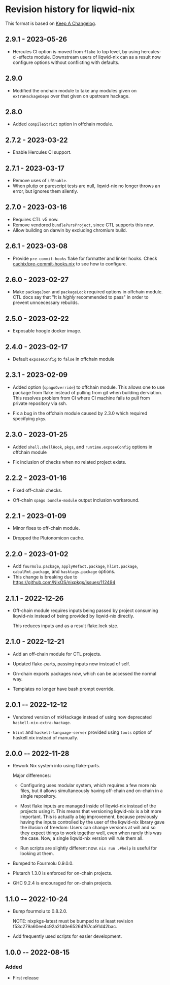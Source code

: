 # Revision history for liqwid-nix

This format is based on [Keep A Changelog](https://keepachangelog.com/en/1.0.0).

## 2.9.1 - 2023-05-26

- Hercules CI option is moved from `flake` to top level, by using hercules-ci-effects module.
  Downstream users of liqwid-nix can as a result now configure options without conflicting with defaults.

## 2.9.0

- Modified the onchain module to take any modules given 
  on `extraHackageDeps` over that given on upstream hackage.

## 2.8.0

- Added `compileStrict` option in offchain module.

## 2.7.2 - 2023-03-22

- Enable Hercules CI support.

## 2.7.1 - 2023-03-17

- Remove uses of `ifEnable`.
- When plutip or purescript tests are null, liqwid-nix no longer throws an error,
  but ignores them silently.

## 2.7.0 - 2023-03-16

- Requires CTL v5 now.
- Remove vendored `bundlePursProject`, since CTL supports this now.
- Allow building on darwin by excluding chromium build.

## 2.6.1 - 2023-03-08

- Provide `pre-commit-hooks` flake for formatter and linker hooks. 
  Check [cachix/pre-commit-hooks.nix](https://github.com/cachix/pre-commit-hooks.nix) 
  to see how to configure.

## 2.6.0 - 2023-02-27

- Make `packageJson` and `packageLock` required options in offchain module. CTL docs say that "It is *highly* recommended to pass" in order to prevent unncecessary rebuilds.

## 2.5.0 - 2023-02-22

- Exposable hoogle docker image.

## 2.4.0 - 2023-02-17

- Default `exposeConfig` to `false` in offchain module

## 2.3.1 - 2023-02-09

- Added option (`spagoOverride`) to offchain module. This allows one to use package from flake instead of pulling from git when building derviation. This resolves problem from CI where CI machine fails to pull from private repository via ssh.

- Fix a bug in the offchain module caused by 2.3.0 which required specifying `pkgs`.

## 2.3.0 - 2023-01-25

- Added `shell.shellHook`, `pkgs`, and `runtime.exposeConfig` options in offchain module

- Fix inclusion of checks when no related project exists.

## 2.2.2 - 2023-01-16

- Fixed off-chain checks.

- Off-chain `spago bundle-module` output inclusion workaround.

## 2.2.1 - 2023-01-09

- Minor fixes to off-chain module.

- Dropped the Plutonomicon cache.

## 2.2.0 - 2023-01-02

- Add `fourmolu.package`, `applyRefact.package`, `hlint.package`,
  `cabalFmt.package`, and `hasktags.package` options.
- This change is breaking due to https://github.com/NixOS/nixpkgs/issues/112494

## 2.1.1 - 2022-12-26

- Off-chain module requires inputs being passed by project consuming liqwid-nix
  instead of being provided by liqwid-nix directly.

  This reduces inputs and as a result flake.lock size.

## 2.1.0 - 2022-12-21

- Add an off-chain module for CTL projects.

- Updated flake-parts, passing inputs now instead of self.

- On-chain exports packages now, which can be accessed the normal way.

- Templates no longer have bash prompt override.

## 2.0.1 -- 2022-12-12

- Vendored version of mkHackage instead of using now deprecated `haskell-nix-extra-hackage`.

- `hlint` and `haskell-language-server` provided using `tools` option of haskell.nix instead
  of manually.

## 2.0.0 -- 2022-11-28

- Rework Nix system into using flake-parts.

  Major differences:

  - Configuring uses modular system, which requires a few more nix files,
    but it allows simultaneously having off-chain and on-chain in a single
    repository.

  - Most flake inputs are managed inside of liqwid-nix instead of the projects
    using it. This means that versioning liqwid-nix is a bit more important.
    This is actually a big improvement, because previously having the inputs
    controlled by the user of the liqwid-nix library gave the illusion of
    freedom: Users can change versions at will and so they expect things to
    work together well, even when rarely this was the case. Now, a single
    liqwid-nix version will rule them all.

  - Run scripts are slightly different now. `nix run .#help` is useful for
    looking at them.

- Bumped to Fourmolu 0.9.0.0.

- Plutarch 1.3.0 is enforced for on-chain projects.

- GHC 9.2.4 is encouraged for on-chain projects.

## 1.1.0 -- 2022-10-24

- Bump fourmolu to 0.8.2.0.

  NOTE: nixpkgs-latest must be bumped to at least revision f53c279a60ee4c92a2140e65264f67ca91d42bac.

- Add frequently used scripts for easier development.

## 1.0.0 -- 2022-08-15

### Added

- First release
